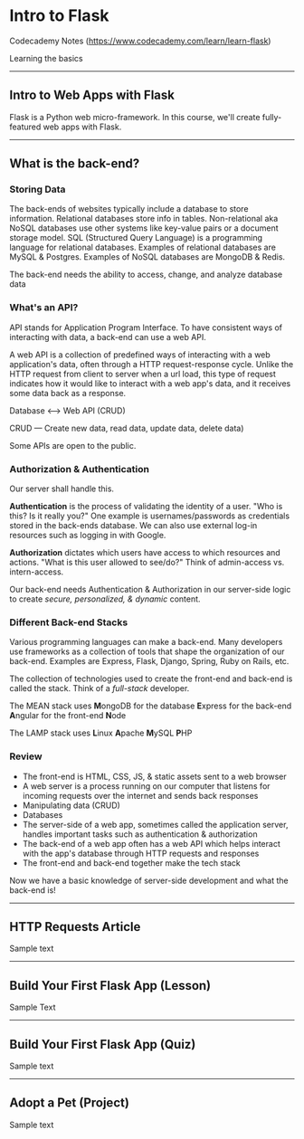 # Intro to Flask
Codecademy Notes (https://www.codecademy.com/learn/learn-flask)

Learning the basics

----

## Intro to Web Apps with Flask
Flask is a Python web micro-framework. In this course, we'll create fully-featured web apps with Flask.

----

## What is the back-end?
### Storing Data
The back-ends of websites typically include a database to store information. Relational databases store info in tables. Non-relational aka NoSQL databases use other systems like key-value pairs or a document storage model. SQL (Structured Query Language) is a programming language for relational databases. Examples of relational databases are MySQL & Postgres. Examples of NoSQL databases are MongoDB & Redis.

The back-end needs the ability to access, change, and analyze database data

### What's an API?
API stands for Application Program Interface. To have consistent ways of interacting with data, a back-end can use a web API. 

A web API is a collection of predefined ways of interacting with a web application's data, often through a HTTP request-response cycle. Unlike the HTTP request from client to server when a url load, this type of request indicates how it would like to interact with a web app's data, and it receives some data back as a response.

Database  <——> Web API (CRUD)

CRUD — Create new data, read data, update data, delete data)

Some APIs are open to the public.

### Authorization & Authentication
Our server shall handle this.

**Authentication** is the process of validating the identity of a user. "Who is this? Is it really you?" One example is usernames/passwords as credentials stored in the back-ends database. We can also use external log-in resources such as logging in with Google.

**Authorization** dictates which users have access to which resources and actions. "What is this user allowed to see/do?" Think of admin-access vs. intern-access.

Our back-end needs Authentication & Authorization in our server-side logic to create *secure, personalized, & dynamic* content.

### Different Back-end Stacks
Various programming languages can make a back-end.
Many developers use frameworks as a collection of tools that shape the organization of our back-end. Examples are Express, Flask, Django, Spring, Ruby on Rails, etc.

The collection of technologies used to create the front-end and back-end is called the stack. Think of a *full-stack* developer.

The MEAN stack uses 
**M**ongoDB for the database
**E**xpress for the back-end
**A**ngular for the front-end
**N**ode

The LAMP stack uses
**L**inux
**A**pache
**M**ySQL
**P**HP

### Review
  * The front-end is HTML, CSS, JS, & static assets sent to a web browser
  * A web server is a process running on our computer that listens for incoming requests over the internet and sends back responses
  * Manipulating data (CRUD) 
  * Databases
  * The server-side of a web app, sometimes called the application server, handles important tasks such as authentication & authorization
  * The back-end of a web app often has a web API which helps interact with the app's database through HTTP requests and responses
  * The front-end and back-end together make the tech stack

Now we have a basic knowledge of server-side development and what the back-end is!

----

## HTTP Requests Article

Sample text

----

## Build Your First Flask App (Lesson)

Sample Text

----

## Build Your First Flask App (Quiz)

Sample text

----

## Adopt a Pet (Project)

Sample text
